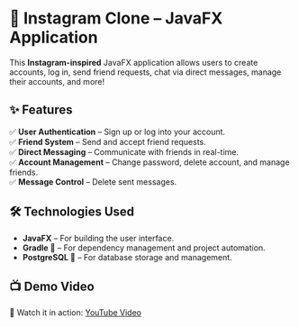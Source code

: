 # 📸 Instagram Clone – JavaFX Application  

This **Instagram-inspired** JavaFX application allows users to create accounts, log in, send friend requests, chat via direct messages, manage their accounts, and more!  

## ✨ Features  
✅ **User Authentication** – Sign up or log into your account.  
✅ **Friend System** – Send and accept friend requests.  
✅ **Direct Messaging** – Communicate with friends in real-time.  
✅ **Account Management** – Change password, delete account, and manage friends.  
✅ **Message Control** – Delete sent messages.  

## 🛠 Technologies Used  
- **JavaFX** – For building the user interface.  
- **Gradle 🐘** – For dependency management and project automation.  
- **PostgreSQL 🐘** – For database storage and management.  

## 📺 Demo Video  
🎥 Watch it in action: [YouTube Video](https://youtu.be/4HGdmQ9RqRc)  
